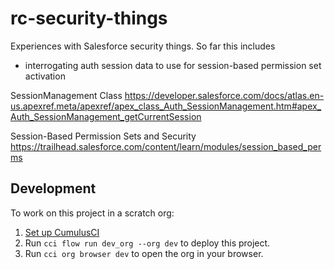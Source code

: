 # rc-security-things

Experiences with Salesforce security things. So far this includes
- interrogating auth session data to use for session-based permission set activation

SessionManagement Class
https://developer.salesforce.com/docs/atlas.en-us.apexref.meta/apexref/apex_class_Auth_SessionManagement.htm#apex_Auth_SessionManagement_getCurrentSession

Session-Based Permission Sets and Security
https://trailhead.salesforce.com/content/learn/modules/session_based_perms


## Development

To work on this project in a scratch org:

1. [Set up CumulusCI](https://cumulusci.readthedocs.io/en/latest/tutorial.html)
2. Run `cci flow run dev_org --org dev` to deploy this project.
3. Run `cci org browser dev` to open the org in your browser.